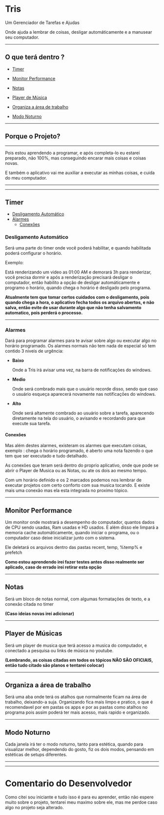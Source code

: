 # **Tris**
Um Gerenciador de Tarefas e Ajudas

Onde ajuda a lembrar de coisas, desligar automáticamente e a manusear seu computador.

---
## O que terá dentro ?

- [Timer](#timer)

- [Monitor Performance](#pc)

- [Notas](#notas)

- [Player de Música](#songs)

- [Organiza a área de trabalho](#atalhos)

- [Modo Noturno](#night)
---
## Porque o Projeto?
---

Pois estou aprendendo a programar, e após completa-lo eu estarei preparado, não 100%, mas conseguindo encarar mais coisas e coisas novas.

E também o aplicativo vai me auxiliar a executar as minhas coisas, e cuida do meu computador.

---
---

<a name="timer"></a>

## Timer
- [Desligamento Automático](#desliga)
- [Alarmes](#alarmes)
  - [Conexões](#conect)

<a name="desliga"></a>

### **Desligamento Automático**

Será uma parte do timer onde você poderá habilitar, e quando habilitada poderá configurar o horário.

Exemplo: 

Está renderizando um video as 01:00 AM e demorará 3h para renderizar, você precisa dormir e após a renderização precisará desligar o computador, então habilito a opção de desligar automáticamente e programo o horário, quando chega o horário é desligado pelo programa.

**Atualmente tem que tomar certos cuidados com o desligamento, pois quando chega a hora, o aplicativo fecha todos os arquivo abertos, e não salva, então evite de usar durante algo que não tenha salvamento automatico, pois perderá o processo.**

---
<a name="alarmes"></a>

### **Alarmes**

Dará para programar alarmes para te avisar sobre algo ou executar algo no horário programado.
Os alarmes normais não tem nada de especial só tem contido 3 niveis de urgência:

- **Baixo**
    
    Onde a Tris irá avisar uma vez, na barra de notificações do windows.

- **Medio**
    
    Onde será combrado mais que o usuário recorde disso, sendo que caso o usuário esqueça aparecerá novamente nas notificações do windows.

- **Alto**

    Onde será altamente combrado ao usuário sobre a tarefa, aparecendo diretamente na tela do usuário, o avisando e recordando para que execute sua tarefa.

<a name="conect"></a>

#### **Conexões**

Mas além destes alarmes, existeram os alarmes que executam coisas, exemplo : chega o horário programado, é aberto uma nota fazendo o que tem que ser executado e tudo detalhado.

As conexões que teram será dentro do proprio aplicativo, onde que pode se abrir o Player de Musica ou as Notas, ou ate os dois ao mesmo tempo.

Com um horário definido e os 2 marcados podemos nos lembrar de executar projetos com certo conforto com sua musica tocando. E existe mais uma conexão mas ela esta integrada no proximo tópico.

---
<a name="pc"></a>

## Monitor Performance

Um monitor onde mostrará a desempenho do computador, quantos dados de CPU sendo usadas, Ram usadas e HD usados.
E além disso ele limpará a memoria cache automáticamente, quando iniciar o programa, ou o computador caso deixe inicializar junto com o sistema.

Ele deletará os arquivos dentro das pastas recent, temp, %temp% e prefetch

**Como estou aprendendo irei fazer testes antes disso realmente ser aplicado, caso de errado irei retirar esta opção**

---

<a name="notas"></a>

## Notas

Será um bloco de notas normal, com algumas formatações de texto, e a conexão citada no timer

**(Caso ideias novas irei adicionar)**

---

<a name="songs"></a>

## Player de Músicas

Será um player de musica que terá acesso a musica do computador, e conectado a pesquisa ou links de música no youtube.

**(Lembrando, as coisas citadas em todos os tópicos NÃO SÃO OFICIAIS, então tudo citado são planos e tentarei colocar)**

---

<a name="atalhos"></a>

## Organiza a área de trabalho

Será uma aba onde terá os atalhos que normalmente ficam na área de trabalho, deixando-a suja.
Organizando fica mais limpo e pratico, o que é recomendavel por em pastas os apps e por as pastas como atalhos no programa pois assim poderá ter mais acesso, mais rapido e organizado.

---

<a name="night"></a>

## Modo Noturno

Cada janela irá ter o modo noturno, tanto para estética, quando para visualizar melhor, dependendo do gosto, fiz os dois modos, pensando em estéticas de setups diferentes.

---
---

# Comentario do Desenvolvedor

Como citei sou iniciante e tudo isso é para eu aprender, então não espere muito sobre o projeto, tentarei meu maximo sobre ele, mas me perdoe caso algo no projeto seja alterado.